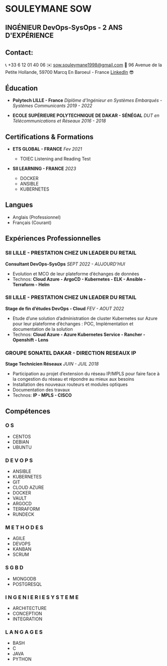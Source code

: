 # SOULEYMANE SOW
## INGÉNIEUR DevOps-SysOps - 2 ANS D'EXPÉRIENCE

## Contact:
📞 +33 6 12 01 40 06
✉️ sow.souleymane1998@gmail.com
📍 96 Avenue de la Petite Hollande, 59700 Marcq En Baroeul - France
[LinkedIn](linkedin.com/in/souleymanesowss) 😎

## Éducation
- **Polytech LILLE - France**
  *Diplôme d’Ingénieur en Systèmes Embarqués - Systèmes Communicants*
  *2019 - 2022*

- **ECOLE SUPÉRIEURE POLYTECHNIQUE DE DAKAR - SÉNÉGAL**
  *DUT en Télécommunications et Réseaux*
  *2016 - 2018*

## Certifications & Formations
- **ETS GLOBAL - FRANCE**
  *Fev 2021*
  - TOIEC Listening and Reading Test

- **SII LEARNING - FRANCE**
  *2023*
  - DOCKER
  - ANSIBLE
  - KUBERNETES

## Langues
- Anglais (Professionnel)
- Français (Courant)

## Expériences Professionnelles
### SII LILLE - PRESTATION CHEZ UN LEADER DU RETAIL
**Consultant DevOps-SysOps**     *SEPT 2022 - AUJOURD’HUI*
- Evolution et MCO de leur plateforme d’échanges de données
- Technos: **Cloud Azure - ArgoCD - Kubernetes - ELK - Ansible - Terraform - Helm**

### SII LILLE - PRESTATION CHEZ UN LEADER DU RETAIL
**Stage de fin d’études DevOps - Cloud**      *FEV - AOUT 2022*
- Etude d’une solution d’administration de cluster Kubernetes sur Azure pour leur plateforme d’échanges : POC, Implémentation et documentation de la solution
- Technos: **Cloud Azure - Azure Kubernetes Service - Rancher - Openshift - Lens**

### GROUPE SONATEL DAKAR - DIRECTION RESEAUX IP
**Stage Technicien Réseaux**      *JUIN - JUIL 2018*
- Participation au projet d’extension du réseau IP/MPLS pour faire face à la congestion du réseau et répondre au mieux aux besoins
- Installation des nouveaux routeurs et modules optiques
- Documentation des travaux
- Technos: **IP - MPLS - CISCO**

## Compétences
### O S
- CENTOS
- DEBIAN
- UBUNTU

### D E V O P S
- ANSIBLE
- KUBERNETES
- GIT
- CLOUD AZURE
- DOCKER
- VAULT
- ARGOCD
- TERRAFORM
- RUNDECK

### M E T H O D E S
- AGILE
- DEVOPS
- KANBAN
- SCRUM

### S G B D
- MONGODB
- POSTGRESQL

### I N G E N I E R I E   S Y S T E M E
- ARCHITECTURE
- CONCEPTION
- INTEGRATION

### L A N G A G E S
- BASH
- C
- JAVA
- PYTHON
